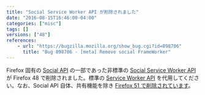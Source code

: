 ```yaml
---
title: "Social Service Worker API が削除されました"
date: "2016-08-15T16:46:00-04:00"
categories: ["misc"]
tags: []
versions: ["48"]
references:
    - url: "https://bugzilla.mozilla.org/show_bug.cgi?id=898706"
      title: "Bug 898706 - [meta] Remove social FrameWorker"
---
```

Firefox 固有の [Social API](https://developer.mozilla.org/docs/Mozilla/Projects/Social_API) の一部であった非標準の [Social Service Worker API](https://developer.mozilla.org/docs/Mozilla/Projects/Social_API/Service_worker_API_reference) が Firefox 48 で削除されました。標準の [Service Worker API](https://developer.mozilla.org/docs/Web/API/Service_Worker_API) を代用してください。なお、Social API 自体、共有機能を除き [Firefox 51 で削除されています](https://www.fxsitecompat.com/ja/docs/2016/social-api-has-been-removed-except-the-sharing-functionality/)。
